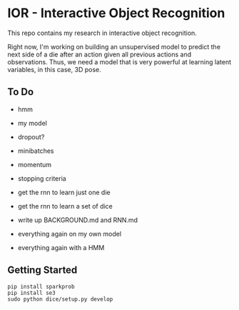 # IOR - Interactive Object Recognition

This repo contains my research in interactive object recognition.

Right now, I'm working on building an unsupervised model to predict the next side
of a die after an action given all previous actions and observations. Thus, we need
a model that is very powerful at learning latent variables, in this case, 3D pose.

## To Do

- hmm
- my model
- dropout?
- minibatches
- momentum
- stopping criteria

- get the rnn to learn just one die
- get the rnn to learn a set of dice
- write up BACKGROUND.md and RNN.md
- everything again on my own model
- everything again with a HMM

## Getting Started

    pip install sparkprob
    pip install se3
    sudo python dice/setup.py develop
